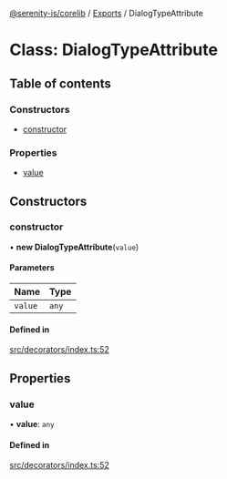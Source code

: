 [@serenity-is/corelib](../README.md) / [Exports](../modules.md) / DialogTypeAttribute

# Class: DialogTypeAttribute

## Table of contents

### Constructors

- [constructor](DialogTypeAttribute.md#constructor)

### Properties

- [value](DialogTypeAttribute.md#value)

## Constructors

### constructor

• **new DialogTypeAttribute**(`value`)

#### Parameters

| Name | Type |
| :------ | :------ |
| `value` | `any` |

#### Defined in

[src/decorators/index.ts:52](https://github.com/serenity-is/serenity/blob/master/packages/corelib/src/decorators/index.ts#L52)

## Properties

### value

• **value**: `any`

#### Defined in

[src/decorators/index.ts:52](https://github.com/serenity-is/serenity/blob/master/packages/corelib/src/decorators/index.ts#L52)
